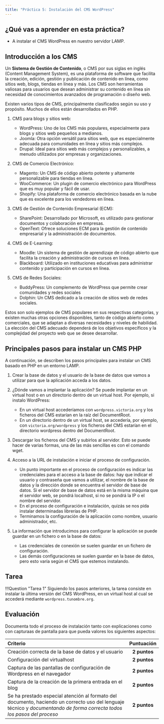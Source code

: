 ```yaml
---
title: "Práctica 5: Instalación del CMS WordPress"
---
```


## ¿Qué vas a aprender en esta práctica?

* A instalar el CMS WordPress en nuestro servidor LAMP.

## Introducción a los CMS

Un **Sistema de Gestión de Contenido**, o CMS por sus siglas en inglés (Content Management System), es una plataforma de software que facilita la creación, edición, gestión y publicación de contenido en línea, como sitios web, blogs, tiendas en línea y más. Los CMS son herramientas valiosas para usuarios que desean administrar su contenido en línea sin necesidad de conocimientos avanzados de programación o diseño web. 

Existen varios tipos de CMS, principalmente clasificados según su uso y propósito. Muchos de ellos están desarrollados en PHP.

1. CMS para blogs y  sitios web:

    * WordPress: Uno de los CMS más populares, especialmente para blogs y sitios web pequeños a medianos.
    * Joomla: Otra opción versátil para sitios web, que es especialmente adecuada para comunidades en línea y sitios más complejos.
    * Drupal: Ideal para sitios web más complejos y personalizables, a menudo utilizados por empresas y organizaciones.

2. CMS de Comercio Electrónico:

    * Magento: Un CMS de código abierto potente y altamente personalizable para tiendas en línea.
    * WooCommerce: Un plugin de comercio electrónico para WordPress que es muy popular y fácil de usar.
    * Shopify: Una plataforma de comercio electrónico basada en la nube que es excelente para los vendedores en línea.

3. CMS de Gestión de Contenido Empresarial (ECM):
    * SharePoint: Desarrollado por Microsoft, es utilizado para gestionar documentos y colaboración en empresas.
    * OpenText: Ofrece soluciones ECM para la gestión de contenido empresarial y la administración de documentos.

4. CMS de E-Learning:

    * Moodle: Un sistema de gestión de aprendizaje de código abierto que facilita la creación y administración de cursos en línea.
    * Blackboard: Utilizado en instituciones educativas para administrar contenido y participación en cursos en línea.

5. CMS de Redes Sociales:

    * BuddyPress: Un complemento de WordPress que permite crear comunidades y redes sociales
    * Dolphin: Un CMS dedicado a la creación de sitios web de redes sociales.

Estos son solo ejemplos de CMS populares en sus respectivas categorías, y existen muchas otras opciones disponibles, tanto de código abierto como comerciales, que se adaptan a diversas necesidades y niveles de habilidad. La elección del CMS adecuado dependerá de los objetivos específicos y la complejidad del proyecto web que se desee desarrollar.

## Principales pasos para instalar un CMS PHP

A continuación, se describen los pasos principales para instalar un CMS basado en PHP en un entorno LAMP.

1. Crear la base de datos y el usuario de la base de datos que vamos a utilizar para que la aplicación acceda a los datos.
2. ¿Dónde vamos a implantar la aplicación? Se puede implantar en un virtual host o en un directorio dentro de un virtual host. Por ejemplo, si instalo WordPress:
   
    * En un virtual host accederíamos con `wordpress.victoria.org` y los ficheros del CMS estarían en la raíz del DocumentRoot.
    * En un directorio dentro de un virtual host, se accedería, por ejemplo, con `victoria.org/wordpress` y los ficheros del CMS estarían en el directorio wordpress dentro del DocumentRoot.
  
3. Descargar los ficheros del CMS y subirlos al servidor. Esto se puede hacer de varias formas, una de las más sencillas es con el comando wget.
4. Acceso a la URL de instalación e iniciar el proceso de configuración.
   
    * Un punto importante en el proceso de configuración es indicar las credenciales para el acceso a la base de datos: hay que indicar el usuario y contraseña que vamos a utilizar, el nombre de la base de datos y la dirección donde se encuentra el servidor de base de datos. Si el servidor de base de datos está en la misma máquina que el servidor web, se pondrá localhost, si no se pondrá la IP o el nombre del servidor.
    * En el proceso de configuración e instalación, quizás se nos pida instalar determinadas librerías de PHP.
    * Terminamos la configuración de la aplicación como nombre, usuario administrador, etc.
  
5. La información que introducimos para configurar la aplicación se puede guardar en un fichero o en la base de datos:

    * Las credenciales de conexión se suelen guardar en un fichero de configuración.
    * Las demás configuraciones se suelen guardar en la base de datos, pero esto varía según el CMS que estemos instalando.

## Tarea

!!!Question "Tarea 1"
    Siguiendo los pasos anteriores, la tarea consiste en instalar la última versión del CMS WordPress, en un virtual host al cual se accederá mediante `wordpress.tunombre.org`.


## Evaluación

Documenta todo el proceso de instalación tanto con explicaciones como con capturaas de pantalla para que pueda valores los siguientes aspectos: 

| Criterio      | Puntuación                         |
| :--------- | :----------------------------------: |
|  Creación correcta de la base de datos y el usuario  |**2 puntos**  |
|  Configuración del virtualhost | **2 puntos** |
|  Captura de las pantallas de configuración de Wordpress en el navegador | **2 puntos**|
|  Captura de la creación de la primera entrada en el blog | **2 puntos**|
|  Se ha prestado especial atención al formato del documento, haciendo un correcto uso del lenguaje técnico y *documentando de forma correcta todos los pasos del proceso*|**2 puntos** |
